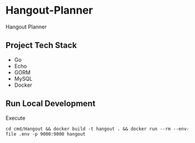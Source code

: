 # Hangout-Planner

Hangout Planner

## Project Tech Stack

- Go
- Echo
- GORM
- MySQL
- Docker

## Run Local Development

Execute

```
cd cmd/Hangout && docker build -t hangout . && docker run --rm --env-file .env -p 9000:9000 hangout
```
